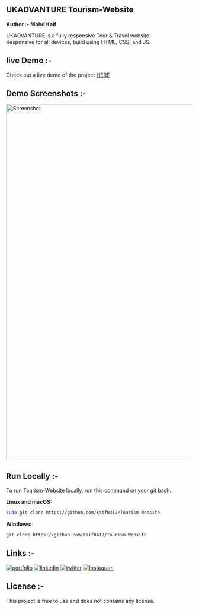 ## UKADVANTURE   Tourism-Website
**Author :- Mohd Kaif**

UKADVANTURE is a fully responsive Tour & Travel website. <br/>
Responsive for all devices, build using HTML, CSS, and JS. <br/>

## live Demo :-
Check out a live demo of the project [HERE](https://ukadvanture.netlify.app/)

## Demo Screenshots :- 
<img width="960" alt="Screenshot" src="https://github.com/Kaif0412/Tourism-Website/assets/146923382/0163bed5-7884-4081-ab76-329c3f674d28">

## Run Locally :-
To run Tourism-Website locally, run this command on your git bash:

**Linux and macOS:**
``` bash  
sudo git clone https://github.com/Kaif0412/Tourism-Website
```
**Windows:**
``` bash  
git clone https://github.com/Kaif0412/Tourism-Website
```

## Links :-
[![portfolio](https://img.shields.io/badge/my_portfolio-000?style=for-the-badge&logo=ko-fi&logoColor=white)]()
[![linkedin](https://img.shields.io/badge/linkedin-0A66C2?style=for-the-badge&logo=linkedin&logoColor=white)](https://www.linkedin.com/in/mohdkaif0412/)
[![twitter](https://img.shields.io/badge/TWITTER-1DA1F2?style=for-the-badge&logo=twitter&logoColor=white)]()
[![Instagram](https://img.shields.io/badge/Instagram-C13584?style=for-the-badge&logo=instagram&logoColor=white)](https://www.instagram.com/mohdkaif0412/?utm_source=qr)

## License :-
This project is free to use and does not contains any license.

